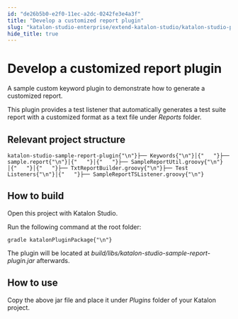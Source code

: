 ```yaml
---
id: "de26b5b0-e2f0-11ec-a2dc-0242fe3e4a3f"
title: "Develop a customized report plugin"
slug: "katalon-studio-enterprise/extend-katalon-studio/katalon-studio-plugins/develop-a-customized-report-plugin"
hide_title: true
---
```

    

# <a id="id" class="anchor_top_offset"/><a id="ariaid-title1" class="anchor_top_offset"/>Develop a customized report plugin

    
      
<p xmlns="http://www.w3.org/1999/xhtml" className="p">A sample custom keyword plugin to demonstrate how to generate a   customized report.</p> 
      
<p xmlns="http://www.w3.org/1999/xhtml" className="p">This plugin provides a test listener that automatically   generates a test suite report with a customized format as a text   file under <em className="ph i">Reports</em> folder.</p> 
    
  
    

## <a id="id_1" class="anchor_top_offset"/>Relevant project structure

    
              
<pre xmlns="http://www.w3.org/1999/xhtml" className="pre codeblock"><code>katalon-studio-sample-report-plugin{"\n"}├── Keywords{"\n"}│{"   "}├── sample.report{"\n"}│{"   "}│{"   "}├── SampleReportUtil.groovy{"\n"}│{"   "}│{"   "}├── TxtReportBuilder.groovy{"\n"}├── Test Listeners{"\n"}│{"   "}├── SampleReportTSListener.groovy{"\n"}</code></pre> 
          
  
    

## <a id="id_2" class="anchor_top_offset"/>How to build

    
      
<p xmlns="http://www.w3.org/1999/xhtml" className="p">Open this project with Katalon Studio.</p> 
      
<p xmlns="http://www.w3.org/1999/xhtml" className="p">Run the following command at the root folder:</p> 
              
<pre xmlns="http://www.w3.org/1999/xhtml" className="pre codeblock"><code>gradle katalonPluginPackage{"\n"}</code></pre> 
            
<p xmlns="http://www.w3.org/1999/xhtml" className="p">The plugin will be located at   <em className="ph i">build/libs/katalon-studio-sample-report-plugin.jar</em>   afterwards.</p> 
    
  
    

## <a id="id_3" class="anchor_top_offset"/>How to use

    
      
<p xmlns="http://www.w3.org/1999/xhtml" className="p">Copy the above jar file and place it under <em className="ph i">Plugins</em>   folder of your Katalon project.</p> 
    
  
